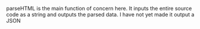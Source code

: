 parseHTML is the main function of concern here. It inputs the entire source code as a string and outputs the parsed data. I have not yet made it output a JSON
